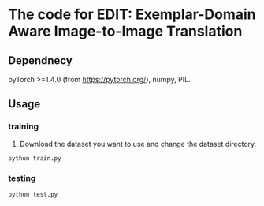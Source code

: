 # The code for EDIT: Exemplar-Domain Aware Image-to-Image Translation

## Dependnecy
pyTorch >=1.4.0 (from https://pytorch.org/), numpy, PIL.
## Usage

### training
1. Download the dataset you want to use and change the dataset directory.

```python train.py```
 
### testing
```python test.py```


